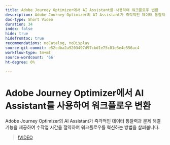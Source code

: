 ```yaml
---
title: Adobe Journey Optimizer에서 AI Assistant를 사용하여 워크플로우 변환
description: Adobe Journey Optimizer의 AI Assistant가 즉각적인 데이터 통찰력과 문제 해결 기능을 제공하여 수작업 시간을 절약하여 워크플로우를 혁신하는 방법을 살펴봅니다.
doc-type: Short Video
duration: 34
index: false
hide: true
hidefromtoc: true
recommendations: noCatalog, noDisplay
source-git-commit: e52cdba2a9203497d97cbd1e75c81e3e4e556ac4
workflow-type: tm+mt
source-wordcount: '66'
ht-degree: 0%

---
```



# Adobe Journey Optimizer에서 AI Assistant를 사용하여 워크플로우 변환

Adobe Journey Optimizer의 AI Assistant가 즉각적인 데이터 통찰력과 문제 해결 기능을 제공하여 수작업 시간을 절약하여 워크플로우를 혁신하는 방법을 살펴봅니다.

<!-- 65_S653_3442539_33_transforming-workflows-with-ai-assistant-in-adobe-journey-optimizer -->
>[!VIDEO](https://video.tv.adobe.com/v/3458195/?learn=on&enablevpops=true)
